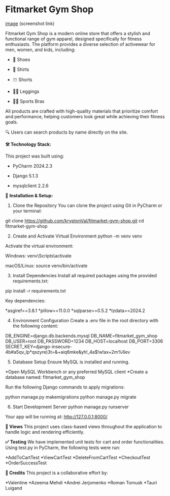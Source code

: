 # Fitmarket Gym Shop


[image](https://github.com/kryptonVal/fitmarket-gym-shop/issues/2#issue-2708732346) (screenshot link)

Fitmarket Gym Shop is a modern online store that offers a stylish and functional range of gym apparel, designed specifically for fitness enthusiasts. The platform provides a diverse selection of activewear for men, women, and kids, including:

* 👟 Shoes

* 👕 Shirts

* 🩳 Shorts

* 🧘‍♀️ Leggings

* 🏋️‍♀️ Sports Bras

All products are crafted with high-quality materials that prioritize comfort and performance, helping customers look great while achieving their fitness goals.

🔍 Users can search products by name directly on the site.

**🛠️ Technology Stack:**

This project was built using:

* PyCharm 2024.2.3

* Django 5.1.3

* mysqlclient 2.2.6

🚀 **Installation & Setup:**

1. Clone the Repository
You can clone the project using Git in PyCharm or your terminal:

git clone https://github.com/kryptonVal/fitmarket-gym-shop.git
cd fitmarket-gym-shop

2. Create and Activate Virtual Environment
python -m venv venv

Activate the virtual environment:

Windows:
venv\Scripts\activate

macOS/Linux:
source venv/bin/activate

3. Install Dependencies
Install all required packages using the provided requirements.txt:

pip install -r requirements.txt

Key dependencies:

*asgiref==3.8.1
*pillow==11.0.0
*sqlparse==0.5.2
*tzdata==2024.2

4. Environment Configuration
Create a .env file in the root directory with the following content:

DB_ENGINE=django.db.backends.mysql
DB_NAME=fitmarket_gym_shop
DB_USER=root
DB_PASSWORD=1234
DB_HOST=localhost
DB_PORT=3306
SECRET_KEY=django-insecure-4b#a5qv_lp*qszyre)3t=&+aiq6mke&yh!_4a$!w!ax+2m%6ev

5. Database Setup
Ensure MySQL is installed and running.

*Open MySQL Workbench or any preferred MySQL client
*Create a database named: fitmarket_gym_shop

Run the following Django commands to apply migrations:

python manage.py makemigrations
python manage.py migrate

6. Start Development Server
python manage.py runserver

Your app will be running at:
http://127.0.0.1:8000/

**👀 Views**
This project uses class-based views throughout the application to handle logic and rendering efficiently.

**✅ Testing**
We have implemented unit tests for cart and order functionalities. Using test.py in PyCharm, the following tests were run:

*AddToCartTest
*ViewCartTest
*DeleteFromCartTest
*CheckoutTest
*OrderSuccessTest

**👥 Credits**
This project is a collaborative effort by:

*Valentine
*Azeema Mehdi
*Andrei Jerjomenko
*Roman Tomusk
*Tauri Luigand

